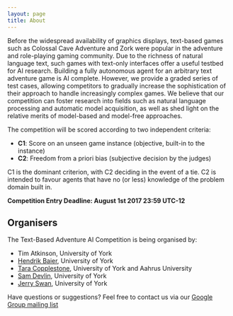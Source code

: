```yaml
---
layout: page
title: About
---
```


Before the widespread availability of graphics displays, text-based games such as Colossal Cave Adventure and Zork were popular in the adventure and role-playing gaming community. Due to the richness of natural language text, such games with text-only interfaces offer a useful testbed for AI research. Building a fully autonomous agent for an arbitrary text adventure game is AI complete. However, we provide a graded series of test cases, allowing competitors to gradually increase the sophistication of their approach to handle increasingly complex games. We believe that our competition can foster research into fields such as natural language processing and automatic model acquisition, as well as shed light on the relative merits of model-based and model-free approaches.

The competition will be scored according to two independent criteria:

* **C1**: Score on an unseen game instance (objective, built-in to the instance)
* **C2**: Freedom from a priori bias (subjective decision by the judges)

C1 is the dominant criterion, with C2 deciding in the event of a tie. C2 is intended to favour agents that have no (or less) knowledge of the problem domain built in.

**Competition Entry Deadline: August 1st 2017 23:59 UTC-12** 

## Organisers

The Text-Based Adventure AI Competition is being organised by:

* Tim Atkinson, University of York
* [Hendrik Baier](https://hendrikbaier.jimdo.com), University of York
* [Tara Copplestone](http://www.taracopplestone.co.uk), University of York and Aahrus University
* [Sam Devlin](https://www-users.cs.york.ac.uk/~devlin/), University of York
* [Jerry Swan](http://www.jerryswan.org), University of York

Have questions or suggestions? Feel free to contact us via our [Google Group mailing list](https://groups.google.com/d/forum/text-adventure-ai-competition)
